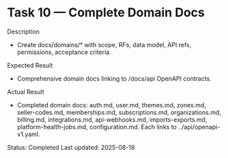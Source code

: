 <!--
File: 10-domain-docs-complete.md
Purpose: Task log for completing domain documentation and OpenAPI references.
All Rights Reserved. Arodi Emmanuel
-->
# Task 10 — Complete Domain Docs

Description
- Create docs/domains/* with scope, RFs, data model, API refs, permissions,
  acceptance criteria.

Expected Result
- Comprehensive domain docs linking to /docs/api OpenAPI contracts.

Actual Result
- Completed domain docs: auth.md, user.md, themes.md, zones.md,
  seller-codes.md, memberships.md, subscriptions.md, organizations.md,
  billing.md, integrations.md, api-webhooks.md, imports-exports.md,
  platform-health-jobs.md, configuration.md. Each links to
  ../api/openapi-v1.yaml.

Status: Completed
Last updated: 2025-08-18
